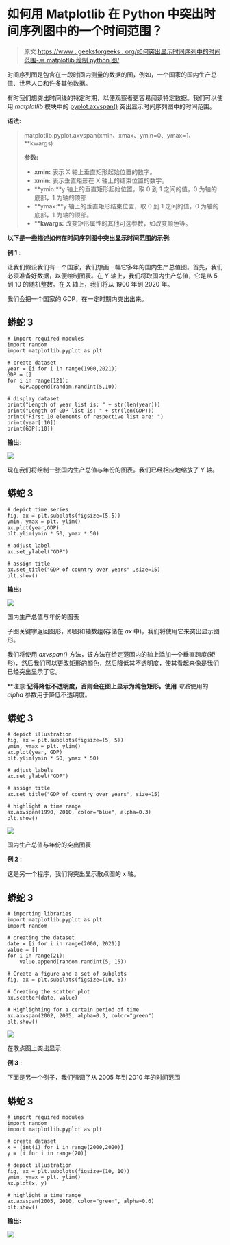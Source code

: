 # 如何用 Matplotlib 在 Python 中突出时间序列图中的一个时间范围？

> 原文:[https://www . geeksforgeeks . org/如何突出显示时间序列中的时间范围-用 matplotlib 绘制 python 图/](https://www.geeksforgeeks.org/how-to-highlight-a-time-range-in-time-series-plot-in-python-with-matplotlib/)

时间序列图是包含在一段时间内测量的数据的图，例如，一个国家的国内生产总值、世界人口和许多其他数据。

有时我们想突出时间线的特定时期，以便观察者更容易阅读特定数据。我们可以使用 *matplotlib* 模块中的 [pyplot.axvspan()](https://www.geeksforgeeks.org/matplotlib-pyplot-axvspan-in-python/) 突出显示时间序列图中的时间范围。

**语法:**

> matplotlib.pyplot.axvspan(xmin、xmax、ymin=0、ymax=1、**kwargs)
> 
> **参数:**
> 
> *   **xmin:** 表示 X 轴上垂直矩形起始位置的数字。
> *   **xmin:** 表示垂直矩形在 X 轴上的结束位置的数字。
> *   **ymin:**y 轴上的垂直矩形起始位置，取 0 到 1 之间的值，0 为轴的底部，1 为轴的顶部
> *   **ymax:**y 轴上的垂直矩形结束位置，取 0 到 1 之间的值，0 为轴的底部，1 为轴的顶部。
> *   ****kwargs:** 改变矩形属性的其他可选参数，如改变颜色等。

**以下是一些描述如何在时间序列图中突出显示时间范围的示例:**

**例 1** :

让我们假设我们有一个国家，我们想画一幅它多年的国内生产总值图。首先，我们必须准备好数据，以便绘制图表。在 Y 轴上，我们将取国内生产总值，它是从 5 到 10 的随机整数。在 X 轴上，我们将从 1900 年到 2020 年。

我们会把一个国家的 GDP，在一定时期内突出出来。

## 蟒蛇 3

```
# import required modules
import random
import matplotlib.pyplot as plt

# create dataset
year = [i for i in range(1900,2021)]
GDP = []
for i in range(121):
    GDP.append(random.randint(5,10))

# display dataset   
print("Length of year list is: " + str(len(year)))
print("Length of GDP list is: " + str(len(GDP)))
print("First 10 elements of respective list are: ")
print(year[:10])
print(GDP[:10])
```

**输出:**

![](img/32fab39c37b7328b3e109a426ef4e940.png)

现在我们将绘制一张国内生产总值与年份的图表。我们已经相应地缩放了 Y 轴。

## 蟒蛇 3

```
# depict time series
fig, ax = plt.subplots(figsize=(5,5))
ymin, ymax = plt. ylim()
ax.plot(year,GDP)
plt.ylim(ymin * 50, ymax * 50)

# adjust label
ax.set_ylabel("GDP")

# assign title
ax.set_title("GDP of country over years" ,size=15)
plt.show()
```

**输出:**

![](img/5475139ac20d5311e31de52ea1c8a0da.png)

国内生产总值与年份的图表

子图关键字返回图形，即图和轴数组(存储在 *ax* 中)，我们将使用它来突出显示图形。

我们将使用 *axvspan()* 方法，该方法在给定范围内的轴上添加一个垂直跨度(矩形)，然后我们可以更改矩形的颜色，然后降低其不透明度，使其看起来像是我们已经突出显示了它。

**注意:**记得降低不透明度，否则会在图上显示为纯色矩形。使用** *夸脱*使用的 *alpha* 参数用于降低不透明度。

## 蟒蛇 3

```
# depict illustration
fig, ax = plt.subplots(figsize=(5, 5))
ymin, ymax = plt. ylim()
ax.plot(year, GDP)
plt.ylim(ymin * 50, ymax * 50)

# adjust labels
ax.set_ylabel("GDP")

# assign title
ax.set_title("GDP of country over years", size=15)

# highlight a time range
ax.axvspan(1990, 2010, color="blue", alpha=0.3)
plt.show()
```

![](img/794396b1cad3b3224061f2be41be3d95.png)

国内生产总值与年份的突出图表

**例 2** :

这是另一个程序，我们将突出显示散点图的 x 轴。

## 蟒蛇 3

```
# importing libraries
import matplotlib.pyplot as plt
import random

# creating the dataset
date = [i for i in range(2000, 2021)]
value = []
for i in range(21):
    value.append(random.randint(5, 15))

# Create a figure and a set of subplots
fig, ax = plt.subplots(figsize=(10, 6))

# Creating the scatter plot
ax.scatter(date, value)

# Highlighting for a certain period of time
ax.axvspan(2002, 2005, alpha=0.3, color="green")
plt.show()
```

![](img/07a98ada2fd86932bcf5507818c6647a.png)

在散点图上突出显示

**例 3** :

下面是另一个例子，我们强调了从 2005 年到 2010 年的时间范围

## 蟒蛇 3

```
# import required modules
import random
import matplotlib.pyplot as plt

# create dataset
x = [int(i) for i in range(2000,2020)]
y = [i for i in range(20)]

# depict illustration
fig, ax = plt.subplots(figsize=(10, 10))
ymin, ymax = plt. ylim()
ax.plot(x, y)

# highlight a time range
ax.axvspan(2005, 2010, color="green", alpha=0.6)
plt.show()
```

**输出:**

![](img/0844b7baaf51b9cfdde6db7ef61d6b91.png)